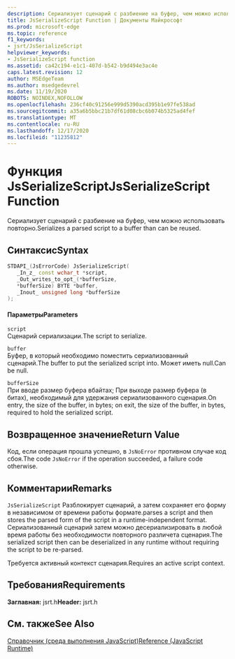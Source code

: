 ```yaml
---
description: Сериализует сценарий с разбиение на буфер, чем можно использовать повторно.
title: JsSerializeScript Function | Документы Майкрософт
ms.prod: microsoft-edge
ms.topic: reference
f1_keywords:
- jsrt/JsSerializeScript
helpviewer_keywords:
- JsSerializeScript function
ms.assetid: ca42c194-e1c1-407d-b542-b9d494e3ac4e
caps.latest.revision: 12
author: MSEdgeTeam
ms.author: msedgedevrel
ms.date: 11/19/2020
ROBOTS: NOINDEX,NOFOLLOW
ms.openlocfilehash: 236cf40c91256e999d5390acd395b1e97fe538ad
ms.sourcegitcommit: a35a6b5bbc21b7df61d08cbc6b074b5325ad4fef
ms.translationtype: MT
ms.contentlocale: ru-RU
ms.lasthandoff: 12/17/2020
ms.locfileid: "11235812"
---
```

# <span data-ttu-id="ddf81-103">Функция JsSerializeScript</span><span class="sxs-lookup"><span data-stu-id="ddf81-103">JsSerializeScript Function</span></span>

<span data-ttu-id="ddf81-104">Сериализует сценарий с разбиение на буфер, чем можно использовать повторно.</span><span class="sxs-lookup"><span data-stu-id="ddf81-104">Serializes a parsed script to a buffer than can be reused.</span></span>  
  
## <span data-ttu-id="ddf81-105">Синтаксис</span><span class="sxs-lookup"><span data-stu-id="ddf81-105">Syntax</span></span>  
  
```cpp  
STDAPI_(JsErrorCode) JsSerializeScript(  
   _In_z_ const wchar_t *script,  
   _Out_writes_to_opt_(*bufferSize,  
   *bufferSize) BYTE *buffer,  
   _Inout_ unsigned long *bufferSize  
);  
```  
  
#### <span data-ttu-id="ddf81-106">Параметры</span><span class="sxs-lookup"><span data-stu-id="ddf81-106">Parameters</span></span>  
 `script`  
 <span data-ttu-id="ddf81-107">Сценарий сериализации.</span><span class="sxs-lookup"><span data-stu-id="ddf81-107">The script to serialize.</span></span>  
  
 `buffer`  
 <span data-ttu-id="ddf81-108">Буфер, в который необходимо поместить сериализованный сценарий.</span><span class="sxs-lookup"><span data-stu-id="ddf81-108">The buffer to put the serialized script into.</span></span> <span data-ttu-id="ddf81-109">Может иметь null.</span><span class="sxs-lookup"><span data-stu-id="ddf81-109">Can be null.</span></span>  
  
 `bufferSize`  
 <span data-ttu-id="ddf81-110">При вводе размер буфера вбайтах; При выходе размер буфера (в битах), необходимый для удержания сериализованного сценария.</span><span class="sxs-lookup"><span data-stu-id="ddf81-110">On entry, the size of the buffer, in bytes; on exit, the size of the buffer, in bytes, required to hold the serialized script.</span></span>  
  
## <span data-ttu-id="ddf81-111">Возвращенное значение</span><span class="sxs-lookup"><span data-stu-id="ddf81-111">Return Value</span></span>  
 <span data-ttu-id="ddf81-112">Код, если операция прошла успешно, в `JsNoError` противном случае код сбоя.</span><span class="sxs-lookup"><span data-stu-id="ddf81-112">The code `JsNoError` if the operation succeeded, a failure code otherwise.</span></span>  
  
## <span data-ttu-id="ddf81-113">Комментарии</span><span class="sxs-lookup"><span data-stu-id="ddf81-113">Remarks</span></span>  
 `JsSerializeScript` <span data-ttu-id="ddf81-114">Разблокирует сценарий, а затем сохраняет его форму в независимом от времени работы формате.</span><span class="sxs-lookup"><span data-stu-id="ddf81-114">parses a script and then stores the parsed form of the script in a runtime-independent format.</span></span> <span data-ttu-id="ddf81-115">Сериализованный сценарий затем можно десериализировать в любой время работы без необходимости повторного различета сценария.</span><span class="sxs-lookup"><span data-stu-id="ddf81-115">The serialized script then can be deserialized in any runtime without requiring the script to be re-parsed.</span></span>  
  
 <span data-ttu-id="ddf81-116">Требуется активный контекст сценария.</span><span class="sxs-lookup"><span data-stu-id="ddf81-116">Requires an active script context.</span></span>  
  
## <span data-ttu-id="ddf81-117">Требования</span><span class="sxs-lookup"><span data-stu-id="ddf81-117">Requirements</span></span>  
 <span data-ttu-id="ddf81-118">**Заглавная:** jsrt.h</span><span class="sxs-lookup"><span data-stu-id="ddf81-118">**Header:** jsrt.h</span></span>  
  
## <span data-ttu-id="ddf81-119">См. также</span><span class="sxs-lookup"><span data-stu-id="ddf81-119">See Also</span></span>  
 [<span data-ttu-id="ddf81-120">Справочник (среда выполнения JavaScript)</span><span class="sxs-lookup"><span data-stu-id="ddf81-120">Reference (JavaScript Runtime)</span></span>](../chakra-hosting/reference-javascript-runtime.md)
